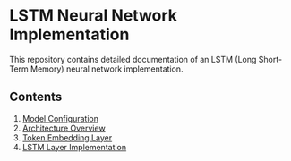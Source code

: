# LSTM Neural Network Implementation
This repository contains detailed documentation of an LSTM (Long Short-Term Memory) neural network implementation.

## Contents
1. [Model Configuration](model_config.md)
2. [Architecture Overview](architecture.md)
3. [Token Embedding Layer](embedding_layer.md)
4. [LSTM Layer Implementation](lstm_layer.md)